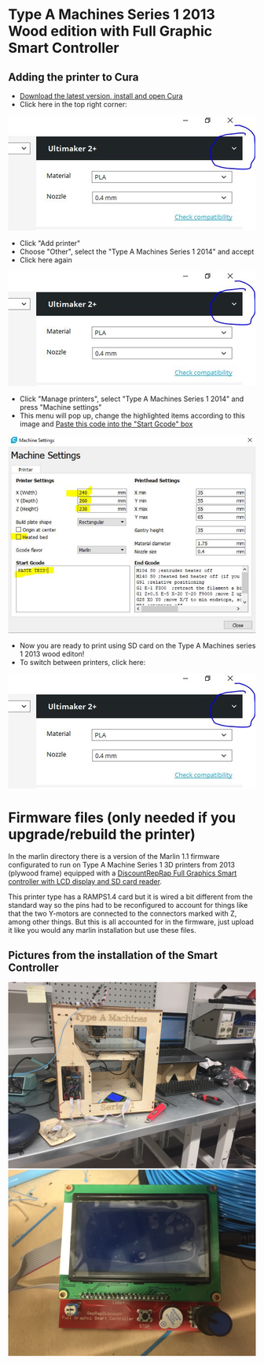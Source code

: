# Type A Machines Series 1 2013 Wood edition with Full Graphic Smart Controller 

## Adding the printer to Cura
*  [Download the latest version, install and open Cura](https://ultimaker.com/en/products/ultimaker-cura-software)
* Click here in the top right corner:

![](img/manage_printers.jpg)
* Click "Add printer"
* Choose "Other", select the "Type A Machines Series 1 2014" and accept 
* Click here again

![](img/manage_printers.jpg)
* Click "Manage printers", select "Type A Machines Series 1 2014" and press "Machine settings"
* This menu will pop up, change the  highlighted items according to this image and [Paste this code into the "Start Gcode" box](start_g_code.txt)

![](img/settings.JPG)
* Now you are ready to print using SD card on the Type A Machines series 1 2013 wood editon! 
* To switch between printers, click here:

![](img/manage_printers.jpg)

# Firmware files (only needed if you upgrade/rebuild the printer)
In the marlin directory there is a version of the Marlin 1.1 firmware configurated to run on  Type A Machine Series 1 3D printers from 2013 (plywood frame) equipped with a [DiscountRepRap Full Graphics Smart controller with LCD display and SD card reader](http://reprap.org/wiki/RepRapDiscount_Full_Graphic_Smart_Controller).

This printer type has a RAMPS1.4 card but it is wired a bit different from the standard way so the pins had to be reconfigured to account for things like that the two Y-motors are connected to the connectors marked with Z, among other things. But this is all accounted for in the firmware, just upload it like you would any marlin installation but use these files.

## Pictures from the installation of the Smart Controller

![Installing the card](img/installing%20(1).JPG)
![Installing the card](img/installing%20(2).JPG)

